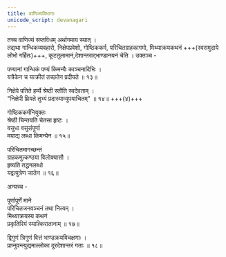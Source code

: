 ```yaml
---
title: वाणिज्यविभागाः
unicode_script: devanagari
---
```


तच्च वाणिज्यं सप्तविधम् अर्थागमाय स्यात् ।  
तद्यथा गान्धिकव्यवहारो, निक्षेपप्रवेशो, गोष्ठिककर्म, परिचितग्राहकागमो, मिथ्याक्रयकथनं +++(स्वसमुदाये लोभो गर्हितः)+++, कूटतुलामानं,देशान्तराद्भाण्डानयनं चेति । उक्तञ्च -

पण्यानां गान्धिकं पण्यं किमन्यैः काञ्चनादिभिः ।  
यत्रैकेन च यत्क्रीतं तच्छतेन प्रदीयते ॥ १३॥

निक्षेपे पतिते हर्म्ये श्रेष्ठी स्तौति स्वदेवताम् ।  
"निक्षेपी म्रियते तुभ्यं प्रदास्याम्युपयाचितम्" ॥ १४॥ +++(४)+++

गोष्ठिककर्मनियुक्तः  
श्रेष्ठी चिन्तयति चेतसा हृष्टः ।  
वसुधा वसुसंपूर्णा  
मयाद्य लब्धा किमन्येन ॥ १५॥

परिचितमागच्छन्तं  
ग्राहकमुत्कण्ठया विलोक्यासौ ।  
हृष्यति तद्धनलब्धो  
यद्वत्पुत्रेण जातेन ॥ १६॥

अन्यच्च -

पूर्णापूर्णे माने  
परिचितजनवञ्चनं तथा नित्यम् ।  
मिथ्याक्रयस्य कथनं  
प्रकृतिरियं स्यात्किरातानाम् ॥ १७॥

द्विगुणं त्रिगुणं वित्तं भाण्डक्रयविचक्षणाः ।  
प्राप्नुवन्त्युद्यमाल्लोका दूरदेशान्तरं गताः ॥ १८॥